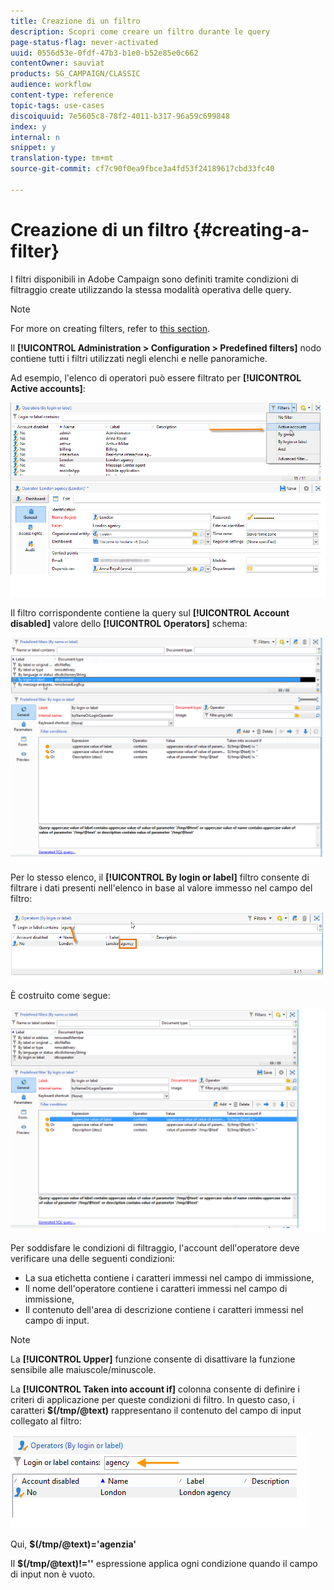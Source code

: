 ```yaml
---
title: Creazione di un filtro
description: Scopri come creare un filtro durante le query
page-status-flag: never-activated
uuid: 0556d53e-0fdf-47b3-b1e0-b52e85e0c662
contentOwner: sauviat
products: SG_CAMPAIGN/CLASSIC
audience: workflow
content-type: reference
topic-tags: use-cases
discoiquuid: 7e5605c8-78f2-4011-b317-96a59c699848
index: y
internal: n
snippet: y
translation-type: tm+mt
source-git-commit: cf7c90f0ea9fbce3a4fd53f24189617cbd33fc40

---
```



# Creazione di un filtro {#creating-a-filter}

I filtri disponibili in Adobe Campaign sono definiti tramite condizioni di filtraggio create utilizzando la stessa modalità operativa delle query.

>[!NOTE]
>
>For more on creating filters, refer to [this section](../../platform/using/filtering-options.md).

Il **[!UICONTROL Administration > Configuration > Predefined filters]** nodo contiene tutti i filtri utilizzati negli elenchi e nelle panoramiche.

Ad esempio, l&#39;elenco di operatori può essere filtrato per **[!UICONTROL Active accounts]**:

![](assets/query_editor_filter_sample_1.png)

Il filtro corrispondente contiene la query sul **[!UICONTROL Account disabled]** valore dello **[!UICONTROL Operators]** schema:

![](assets/query_editor_filter_sample_2.png)

Per lo stesso elenco, il **[!UICONTROL By login or label]** filtro consente di filtrare i dati presenti nell&#39;elenco in base al valore immesso nel campo del filtro:

![](assets/query_editor_filter_sample_3.png)

È costruito come segue:

![](assets/query_editor_filter_sample_4.png)

Per soddisfare le condizioni di filtraggio, l&#39;account dell&#39;operatore deve verificare una delle seguenti condizioni:

* La sua etichetta contiene i caratteri immessi nel campo di immissione,
* Il nome dell&#39;operatore contiene i caratteri immessi nel campo di immissione,
* Il contenuto dell&#39;area di descrizione contiene i caratteri immessi nel campo di input.

>[!NOTE]
>
>La **[!UICONTROL Upper]** funzione consente di disattivare la funzione sensibile alle maiuscole/minuscole.

La **[!UICONTROL Taken into account if]** colonna consente di definire i criteri di applicazione per queste condizioni di filtro. In questo caso, i caratteri **$(/tmp/@text)** rappresentano il contenuto del campo di input collegato al filtro:

![](assets/query_editor_filter_sample_5.png)

Qui, **$(/tmp/@text)=&#39;agenzia&#39;**

Il **$(/tmp/@text)!=&#39;&#39;** espressione applica ogni condizione quando il campo di input non è vuoto.

